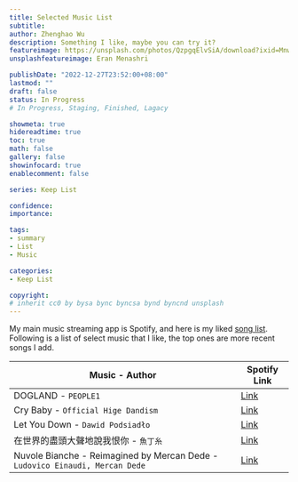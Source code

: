 ```yaml
---
title: Selected Music List
subtitle:
author: Zhenghao Wu
description: Something I like, maybe you can try it?
featureimage: https://unsplash.com/photos/QzpgqElvSiA/download?ixid=MnwxMjA3fDB8MXxzZWFyY2h8NHx8bXVzaWN8ZW58MHx8fHwxNjcyMTQyMzA0&force=true&w=2400
unsplashfeatureimage: Eran Menashri

publishDate: "2022-12-27T23:52:00+08:00"
lastmod: ""
draft: false
status: In Progress
# In Progress, Staging, Finished, Lagacy

showmeta: true
hidereadtime: true
toc: true
math: false
gallery: false
showinfocard: true
enablecomment: false

series: Keep List

confidence: 
importance: 

tags:
- summary
- List
- Music

categories:
- Keep List

copyright: 
# inherit cc0 by bysa bync byncsa bynd byncnd unsplash
---
```


<!--more-->
My main music streaming app is Spotify, and here is my liked [song list](https://open.spotify.com/playlist/6YHs3Y2aWKUE6nMn6uncxH?si=6289ac9b3a544bd2). Following is a list of select music that I like, the top ones are more recent songs I add.

| Music - Author | Spotify Link |
| ----------- | ----------- |
| DOGLAND - `PEOPLE1`      | [Link](https://open.spotify.com/track/6CMjaUiyl7WLPop2AoLbn6?si=fae50660e95846d1)       |
| Cry Baby - `Official Hige Dandism`   | [Link](https://open.spotify.com/track/7nF9c1EmRF3BNAtKDCwUAK?si=7b8d043f535e497b)        |
| Let You Down - `Dawid Podsiadło` | [Link](https://open.spotify.com/track/1qpGMJi0ippCaMUOs7cz2q?si=2d33439fb4d74fb3) |
| 在世界的盡頭大聲地說我恨你 - `魚丁糸` | [Link](https://open.spotify.com/track/5eP6t3RVHqnO9QF9wjRJ4C?si=d759dd4c129a4b6d) |
| Nuvole Bianche - Reimagined by Mercan Dede - `Ludovico Einaudi, Mercan Dede` | [Link](https://open.spotify.com/track/2aqhXN3IEdTOoNP9wWCPsQ?si=12f79c4b6d464723) |

